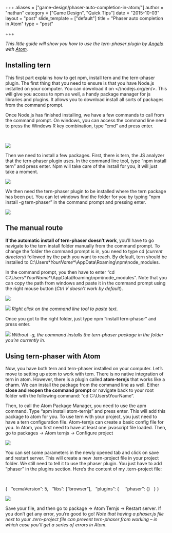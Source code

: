 +++
aliases = ["game-design/phaser-auto-completion-in-atom/"]
author = "nathan"
category = ["Game Design", "Quick Tips"]
date = "2015-10-03"
layout = "post"
slide_template = ["default"]
title = "Phaser auto completion in Atom"
type = "post"

+++

_This little guide will show you how to use the tern-phaser plugin by [Angelo][1] with [Atom][2]._

## Installing tern

This first part explains how to get npm, install tern and the tern-phaser plugin. The first thing that you need to ensure is that you have Node.js installed on your computer. You can download it on <//nodejs.org/en/>. This will give you access to npm as well, a handy package manager for js libraries and plugins. It allows you to download install all sorts of packages from the command prompt.

Once Node.js has finished installing, we have a few commands to call from the command prompt. On windows, you can access the command line need to press the Windows R key combination, type &#8220;cmd&#8221; and press enter.

&nbsp;

![](//i.imgur.com/HVB8KRn.png)

Then we need to install a few packages. First, there is tern, the JS analyzer that the tern-phaser plugin uses. In the command line tool, type &#8220;npm install tern&#8221; and press enter. Npm will take care of the install for you, it will just take a moment.

![](//i.imgur.com/H1xIdew.png)

We then need the tern-phaser plugin to be installed where the tern package has been put. You can let windows find the folder for you by typing &#8220;npm install -g tern-phaser&#8221; in the command prompt and pressing enter.

![](//i.imgur.com/qqUNi8c.png)

## The manual route

**If the automatic install of tern-phaser doesn&#8217;t work**, you&#8217;ll have to go navigate to the tern install folder manually from the command prompt. To change the folder the command prompt is in, you need to type cd (_current directory_) followed by the path you want to reach. By default, tern should be installed to C:\Users\**YourName**\AppData\Roaming\npm\node_modules.

In the command prompt, you then have to enter &#8220;cd C:\Users\**YourName**\AppData\Roaming\npm\node_modules&#8221;. Note that you can copy the path from windows and paste it in the command prompt using the right mouse button (_Ctrl V doesn&#8217;t work by default_).

![](//i.imgur.com/4shbnrB.png)

![](//i.imgur.com/rX9oAKb.png)
_Right click on the command line tool to paste text._

Once you got to the right folder, just type npm &#8220;install tern-phaser&#8221; and press enter.

![](//i.imgur.com/zJusEnO.png)
_Without -g, the command installs the tern-phaser package in the folder you&#8217;re currently in._

## Using tern-phaser with Atom

Now, you have both tern and tern-phaser installed on your computer. Let&#8217;s move to setting up atom to work with tern. There is no native integration of tern in atom. However, there is a plugin called **atom-ternjs** that works like a charm. We can install the package from the command line as well. Either **close and reopen the command** **prompt** or navigate back to your root folder with the following command: &#8220;cd C:\Users\YourName&#8221;.

Then, to call the Atom Package Manager, you need to use the apm command. Type &#8220;apm install atom-ternjs&#8221; and press enter. This will add this package to atom for you. To use tern with your project, you just need to have a tern configuration file. Atom-ternjs can create a basic config file for you. In Atom, you first need to have at least one javascript file loaded. Then, go to packages -> Atom ternjs -> Configure project

![](//i.imgur.com/QjFJpud.png)

You can set some parameters in the newly opened tab and click on save and restart server. This will create a new .tern-project file in your project folder. We still need to tell it to use the phaser plugin. You just have to add &#8220;phaser&#8221; in the plugins section. Here&#8217;s the content of my .tern-project file:

&nbsp;

  <p>
    {   &#8220;ecmaVersion&#8221;: 5,   &#8220;libs&#8221;: [&#8220;browser&#8221;],   &#8220;plugins&#8221;: {     &#8220;phaser&#8221;: {}   } }
  </p>

![](//i.imgur.com/EC06Yl4.png)

Save your file, and then go to package -> Atom Ternjs -> Restart server. If you don&#8217;t get any error, you&#8217;re good to go! _Note that having a phaser.js file next to your .tern-project file can prevent tern-phaser from working &#8211; in which case you&#8217;ll get a series of errors in Atom_.

<img src="//i.imgur.com/Fd9QqM3.png" alt=""/>

 [1]: //github.com/angelozerr
 [2]: //atom.io
